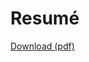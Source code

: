 # Resum&eacute;

[Download (pdf)](https://drive.google.com/uc?id=1GKrePbfowXLGKvOAfA9PCbA8mY5be9FJ&export=download)